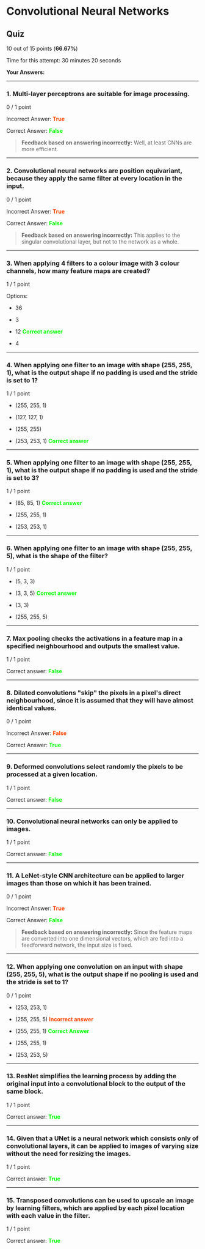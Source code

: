 # Convolutional Neural Networks

## Quiz

10 out of 15 points (**66.67%**)

Time for this attempt: 30 minutes 20 seconds

**Your Answers:**

---

### 1. Multi-layer perceptrons are suitable for image processing.

0 / 1 point

Incorrect Answer: <span style="color: orangered">
**True**

Correct Answer: <span style="color: lime">
**False**

> **Feedback based on answering incorrectly:**
> Well, at least CNNs are more efficient.

---

### 2. Convolutional neural networks are position equivariant, because they apply the same filter at every location in the input.

0 / 1 point

Incorrect Answer: <span style="color: orangered">
**True**

Correct Answer: <span style="color: lime">
**False**

> **Feedback based on answering incorrectly:**
> This applies to the singular convolutional layer, but not to the network as a whole.

---

### 3. When applying 4 filters to a colour image with 3 colour channels, how many feature maps are created?

1 / 1 point

Options:

-   36

-   3

-   12 <span style="color: lime"> **Correct answer**

-   4

---

### 4. When applying one filter to an image with shape (255, 255, 1), what is the output shape if no padding is used and the stride is set to 1?

1 / 1 point

-   (255, 255, 1)

-   (127, 127, 1)

-   (255, 255)

-   (253, 253, 1) <span style="color: lime"> **Correct answer**

---

### 5. When applying one filter to an image with shape (255, 255, 1), what is the output shape if no padding is used and the stride is set to 3?

1 / 1 point

-   (85, 85, 1) <span style="color: lime"> **Correct answer**

-   (255, 255, 1)

-   (253, 253, 1)

---

### 6. When applying one filter to an image with shape (255, 255, 5), what is the shape of the filter?

1 / 1 point

-   (5, 3, 3)

-   (3, 3, 5) <span style="color: lime"> **Correct answer**

-   (3, 3)

-   (255, 255, 5)

---

### 7. Max pooling checks the activations in a feature map in a specified neighbourhood and outputs the smallest value.

1 / 1 point

Correct answer: <span style="color: lime">
**False**

---

### 8. Dilated convolutions "skip" the pixels in a pixel's direct neighbourhood, since it is assumed that they will have almost identical values.

0 / 1 point

Incorrect Answer: <span style="color: orangered">
**False**

Correct Answer: <span style="color: lime">
**True**

---

### 9. Deformed convolutions select randomly the pixels to be processed at a given location.

1 / 1 point

Correct answer: <span style="color: lime">
**False**

---

### 10. Convolutional neural networks can only be applied to images.

1 / 1 point

Correct answer: <span style="color: lime">
**False**

---

### 11. A LeNet-style CNN architecture can be applied to larger images than those on which it has been trained.

0 / 1 point

Incorrect Answer: <span style="color: orangered">
**True**

Correct Answer: <span style="color: lime">
**False**

> **Feedback based on answering incorrectly:**
> Since the feature maps are converted into one dimensional vectors, which are fed into a feedforward network, the input size is fixed.

---

### 12. When applying one convolution on an input with shape (255, 255, 5), what is the output shape if no pooling is used and the stride is set to 1?

0 / 1 point

-   (253, 253, 1)

-   (255, 255, 5) <span style="color: orangered"> **Incorrect answer**

-   (255, 255, 1) <span style="color: lime"> **Correct Answer**

-   (255, 255, 1)

-   (253, 253, 5)

---

### 13. ResNet simplifies the learning process by adding the original input into a convolutional block to the output of the same block.

1 / 1 point

Correct answer: <span style="color: lime">
**True**

---

### 14. Given that a UNet is a neural network which consists only of convolutional layers, it can be applied to images of varying size without the need for resizing the images.

1 / 1 point

Correct answer: <span style="color: lime">
**True**

---

### 15. Transposed convolutions can be used to upscale an image by learning filters, which are applied by each pixel location with each value in the filter.

1 / 1 point

Correct answer: <span style="color: lime">
**True**
